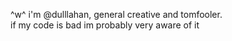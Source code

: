 ^w^ i'm @dulllahan, general creative and tomfooler.
<br/> if my code is bad im probably very aware of it

